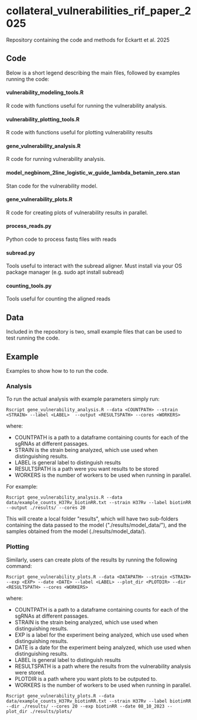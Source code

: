 # collateral_vulnerabilities_rif_paper_2025
Repository containing the code and methods for Eckartt et al. 2025

## Code 
Below is a short legend describing the main files, followed by examples running the code:

#### vulnerability_modeling_tools.R
R code with functions useful for running the vulnerability analysis.

#### vulnerability_plotting_tools.R
R code with functions useful for plotting vulnerability results

#### gene_vulnerability_analysis.R
R code for running vulnerability analysis.

#### model_negbinom_2line_logistic_w_guide_lambda_betamin_zero.stan
Stan code for the vulnerability model.

#### gene_vulnerability_plots.R
R code for creating plots of vulnerability results in parallel.



#### process_reads.py
Python code to process fastq files with reads

#### subread\.py
Tools useful to interact with the subread aligner. Must install via your OS package manager (e.g. sudo apt install subread)

#### counting_tools.py
Tools useful for counting the aligned reads


## Data

Included in the repository is two, small example files that can be used to test running the code.


## Example
Examples to show how to to run the code.

### Analysis
To run the actual analysis with example parameters simply run:

`Rscript gene_vulnerability_analysis.R --data <COUNTPATH> --strain <STRAIN> --label <LABEL>  --output <RESULTSPATH> --cores <WORKERS>`

where:

- COUNTPATH is a path to a dataframe containing counts for each of the sgRNAs at different passages.
- STRAIN is the strain being analyzed, which use used when distinguishing results.
- LABEL is general label to distinguish results
- RESULTSPATH is a path were you want results to be stored
- WORKERS is the number of workers to be used when running in parallel.

For example:

`Rscript gene_vulnerability_analysis.R --data data/example_counts_H37Rv_biotinRR.txt --strain H37Rv --label biotinRR  --output ./results/ --cores 20`


This will create a local folder "results", which will have two sub-folders containing the data passed to the model ("./results/model_data/"), and the samples obtained from the model (./results/model_data/).


### Plotting

Similarly, users can create plots of the results by running the following command:

`Rscript gene_vulnerability_plots.R --data <DATAPATH> --strain <STRAIN> --exp <EXP> --date <DATE> --label <LABEL> --plot_dir <PLOTDIR> --dir <RESULTSPATH> --cores <WORKERS>`

where:

- COUNTPATH is a path to a dataframe containing counts for each of the sgRNAs at different passages.
- STRAIN is the strain being analyzed, which use used when distinguishing results.
- EXP is a label for the experiment being analyzed, which use used when distinguishing results.
- DATE is a date for the experiment being analyzed, which use used when distinguishing results.
- LABEL is general label to distinguish results
- RESULTSPATH is a path where the results from the vulnerability analysis were stored.
- PLOTDIR is a path where you want plots to be outputed to.
- WORKERS is the number of workers to be used when running in parallel.


`Rscript gene_vulnerability_plots.R --data data/example_counts_H37Rv_biotinRR.txt --strain H37Rv --label biotinRR  --dir ./results/ --cores 20 --exp biotinRR --date 08_10_2023 --plot_dir ./results/plots/`


